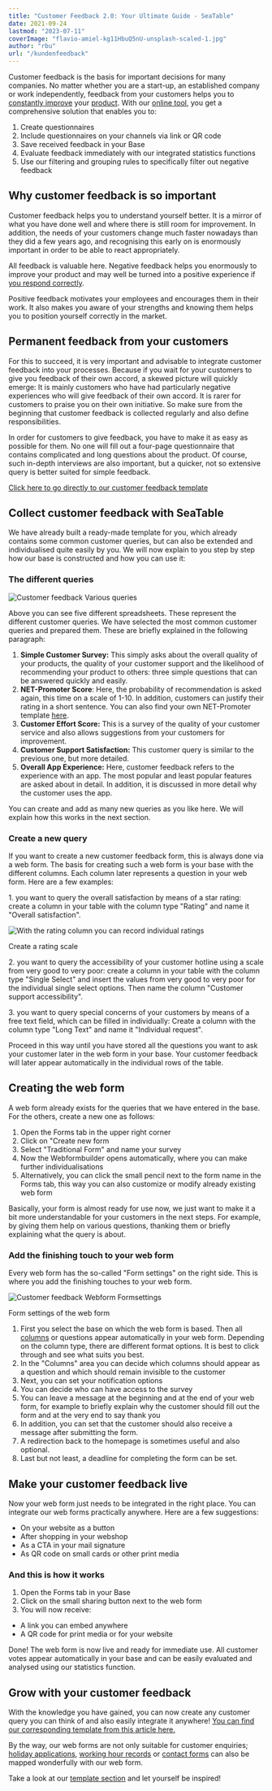 ```yaml
---
title: "Customer Feedback 2.0: Your Ultimate Guide - SeaTable"
date: 2021-09-24
lastmod: "2023-07-11"
coverImage: "flavio-amiel-kg11HbuQ5nU-unsplash-scaled-1.jpg"
author: "rbu"
url: "/kundenfeedback"
---
```


Customer feedback is the basis for important decisions for many companies. No matter whether you are a start-up, an established company or work independently, feedback from your customers helps you to [constantly improve](https://blog.ekomi.com/2019/10/24/6-schritte-zum-business-wachstum-durch-kundenfeedback/) your [product](https://blog.ekomi.com/2019/10/24/6-schritte-zum-business-wachstum-durch-kundenfeedback/). With our [online tool](https://seatable.io/en/vorlage/ku9n1tyosmmho-8trn7rdg/), you get a comprehensive solution that enables you to:

1. Create questionnaires
2. Include questionnaires on your channels via link or QR code
3. Save received feedback in your Base
4. Evaluate feedback immediately with our integrated statistics functions
5. Use our filtering and grouping rules to specifically filter out negative feedback

## Why customer feedback is so important

Customer feedback helps you to understand yourself better. It is a mirror of what you have done well and where there is still room for improvement. In addition, the needs of your customers change much faster nowadays than they did a few years ago, and recognising this early on is enormously important in order to be able to react appropriately.

All feedback is valuable here. Negative feedback helps you enormously to improve your product and may well be turned into a positive experience if [you respond correctly](https://seatable.io/en/negatives-kundenfeedback/).

Positive feedback motivates your employees and encourages them in their work. It also makes you aware of your strengths and knowing them helps you to position yourself correctly in the market.

## Permanent feedback from your customers

For this to succeed, it is very important and advisable to integrate customer feedback into your processes. Because if you wait for your customers to give you feedback of their own accord, a skewed picture will quickly emerge: It is mainly customers who have had particularly negative experiences who will give feedback of their own accord. It is rarer for customers to praise you on their own initiative. So make sure from the beginning that customer feedback is collected regularly and also define responsibilities.

In order for customers to give feedback, you have to make it as easy as possible for them. No one will fill out a four-page questionnaire that contains complicated and long questions about the product. Of course, such in-depth interviews are also important, but a quicker, not so extensive query is better suited for simple feedback.

[Click here to go directly to our customer feedback template](https://seatable.io/en/vorlage/ku9n1tyosmmho-8trn7rdg/)

## Collect customer feedback with SeaTable

We have already built a ready-made template for you, which already contains some common customer queries, but can also be extended and individualised quite easily by you. We will now explain to you step by step how our base is constructed and how you can use it:

### The different queries

![Customer feedback Various queries ](images/Bildschirmfoto-2021-09-22-um-11.07.11.png)

Above you can see five different spreadsheets. These represent the different customer queries. We have selected the most common customer queries and prepared them. These are briefly explained in the following paragraph:

1. **Simple Customer Survey:** This simply asks about the overall quality of your products, the quality of your customer support and the likelihood of recommending your product to others: three simple questions that can be answered quickly and easily.
2. **NET-Promoter Score**: Here, the probability of recommendation is asked again, this time on a scale of 1-10. In addition, customers can justify their rating in a short sentence. You can also find your own NET-Promoter template [here](https://seatable.io/en/vorlage/wcmmq-i4qp-euwa7zh52sg/).
3. **Customer Effort Score:** This is a survey of the quality of your customer service and also allows suggestions from your customers for improvement.
4. **Customer Support Satisfaction:** This customer query is similar to the previous one, but more detailed.
5. **Overall App Experience:** Here, customer feedback refers to the experience with an app. The most popular and least popular features are asked about in detail. In addition, it is discussed in more detail why the customer uses the app.

You can create and add as many new queries as you like here. We will explain how this works in the next section.

### Create a new query

If you want to create a new customer feedback form, this is always done via a web form. The basis for creating such a web form is your base with the different columns. Each column later represents a question in your web form. Here are a few examples:

1\. you want to query the overall satisfaction by means of a star rating: create a column in your table with the column type "Rating" and name it "Overall satisfaction".

![With the rating column you can record individual ratings](images/Rating-Form.png)

Create a rating scale

2\. you want to query the accessibility of your customer hotline using a scale from very good to very poor: create a column in your table with the column type "Single Select" and insert the values from very good to very poor for the individual single select options. Then name the column "Customer support accessibility".

3\. you want to query special concerns of your customers by means of a free text field, which can be filled in individually: Create a column with the column type "Long Text" and name it "Individual request".

Proceed in this way until you have stored all the questions you want to ask your customer later in the web form in your base. Your customer feedback will later appear automatically in the individual rows of the table.

## Creating the web form

A web form already exists for the queries that we have entered in the base. For the others, create a new one as follows:

1. Open the Forms tab in the upper right corner
2. Click on "Create new form
3. Select "Traditional Form" and name your survey
4. Now the Webformbuilder opens automatically, where you can make further individualisations
5. Alternatively, you can click the small pencil next to the form name in the Forms tab, this way you can also customize or modify already existing web form

Basically, your form is almost ready for use now, we just want to make it a bit more understandable for your customers in the next steps. For example, by giving them help on various questions, thanking them or briefly explaining what the query is about.

### Add the finishing touch to your web form

Every web form has the so-called "Form settings" on the right side. This is where you add the finishing touches to your web form.

![Customer feedback Webform Formsettings ](images/Bildschirmfoto-2021-09-22-um-11.26.29.png)

Form settings of the web form

1. First you select the base on which the web form is based. Then all [columns](https://seatable.io/en/docs/handbuch/seatable-nutzen/feld-typen/) or questions appear automatically in your web form. Depending on the column type, there are different format options. It is best to click through and see what suits you best.
2. In the "Columns" area you can decide which columns should appear as a question and which should remain invisible to the customer
3. Next, you can set your notification options
4. You can decide who can have access to the survey
5. You can leave a message at the beginning and at the end of your web form, for example to briefly explain why the customer should fill out the form and at the very end to say thank you
6. In addition, you can set that the customer should also receive a message after submitting the form.
7. A redirection back to the homepage is sometimes useful and also optional.
8. Last but not least, a deadline for completing the form can be set.

## Make your customer feedback live

Now your web form just needs to be integrated in the right place. You can integrate our web forms practically anywhere. Here are a few suggestions:

- On your website as a button
- After shopping in your webshop
- As a CTA in your mail signature
- As QR code on small cards or other print media

### And this is how it works

1. Open the Forms tab in your Base
2. Click on the small sharing button next to the web form
3. You will now receive:

- A link you can embed anywhere
- A QR code for print media or for your website

Done! The web form is now live and ready for immediate use. All customer votes appear automatically in your base and can be easily evaluated and analysed using our statistics function.

## Grow with your customer feedback

With the knowledge you have gained, you can now create any customer query you can think of and also easily integrate it anywhere! [You can find our corresponding template from this article here.](https://seatable.io/en/vorlage/ku9n1tyosmmho-8trn7rdg/)

By the way, our web forms are not only suitable for customer enquiries; [holiday applications](https://seatable.io/en/vorlage/uc5kqmjeri6plk5xozayxw/), [working hour records](https://seatable.io/en/vorlage/dkcp4_k3rnsb4d9sskb6qw/) or [contact forms](https://seatable.io/en/vorlage/hgfag3__tz2ws_bnkaedwq/) can also be mapped wonderfully with our web form.

Take a look at our [template section](https://seatable.io/en/docs/templates/) and let yourself be inspired!
